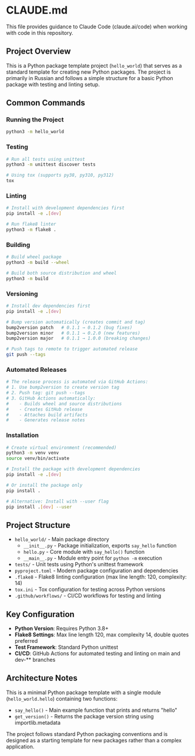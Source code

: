 # CLAUDE.md

This file provides guidance to Claude Code (claude.ai/code) when working with code in this repository.

## Project Overview

This is a Python package template project (`hello_world`) that serves as a standard template for creating new Python packages. The project is primarily in Russian and follows a simple structure for a basic Python package with testing and linting setup.

## Common Commands

### Running the Project
```bash
python3 -m hello_world
```

### Testing
```bash
# Run all tests using unittest
python3 -m unittest discover tests

# Using tox (supports py38, py310, py312)
tox
```

### Linting
```bash
# Install with development dependencies first
pip install -e .[dev]

# Run flake8 linter
python3 -m flake8 .
```

### Building
```bash
# Build wheel package
python3 -m build --wheel

# Build both source distribution and wheel
python3 -m build
```

### Versioning
```bash
# Install dev dependencies first
pip install -e .[dev]

# Bump version automatically (creates commit and tag)
bump2version patch   # 0.1.1 → 0.1.2 (bug fixes)
bump2version minor   # 0.1.1 → 0.2.0 (new features)  
bump2version major   # 0.1.1 → 1.0.0 (breaking changes)

# Push tags to remote to trigger automated release
git push --tags
```

### Automated Releases
```bash
# The release process is automated via GitHub Actions:
# 1. Use bump2version to create version tag
# 2. Push tag: git push --tags
# 3. GitHub Actions automatically:
#    - Builds wheel and source distributions
#    - Creates GitHub release
#    - Attaches build artifacts
#    - Generates release notes
```

### Installation
```bash
# Create virtual environment (recommended)
python3 -m venv venv
source venv/bin/activate

# Install the package with development dependencies
pip install -e .[dev]

# Or install the package only
pip install .

# Alternative: Install with --user flag
pip install .[dev] --user
```

## Project Structure

- `hello_world/` - Main package directory
  - `__init__.py` - Package initialization, exports `say_hello` function
  - `hello.py` - Core module with `say_hello()` function
  - `__main__.py` - Module entry point for `python -m` execution
- `tests/` - Unit tests using Python's unittest framework
- `pyproject.toml` - Modern package configuration and dependencies
- `.flake8` - Flake8 linting configuration (max line length: 120, complexity: 14)
- `tox.ini` - Tox configuration for testing across Python versions
- `.github/workflows/` - CI/CD workflows for testing and linting

## Key Configuration

- **Python Version**: Requires Python 3.8+
- **Flake8 Settings**: Max line length 120, max complexity 14, double quotes preferred
- **Test Framework**: Standard Python unittest
- **CI/CD**: GitHub Actions for automated testing and linting on main and dev-** branches

## Architecture Notes

This is a minimal Python package template with a single module (`hello_world.hello`) containing two functions:
- `say_hello()` - Main example function that prints and returns "hello"
- `get_version()` - Returns the package version string using importlib.metadata

The project follows standard Python packaging conventions and is designed as a starting template for new packages rather than a complex application.
